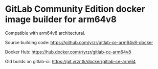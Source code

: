 # GitLab Community Edition docker image builder for arm64v8

Compatible with arm64v8 architectural.

Source building code: https://github.com/yrzr/gitlab-ce-arm64v8-docker

Docker Hub: https://hub.docker.com/r/yrzr/gitlab-ce-arm64v8

Old builds on gitlab-ci: https://git.yrzr.tk/docker/gitlab-ce-arm64

